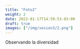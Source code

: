 ```yaml
---
title: "Foto2"
weight: 2
date: 2022-01-17T14:59:53-03:00
draft: true
images: ["/img/sesion3/2.png"]
---
```


Observando la diversidad